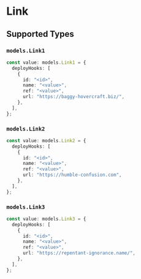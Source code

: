 # Link


## Supported Types

### `models.Link1`

```typescript
const value: models.Link1 = {
  deployHooks: [
    {
      id: "<id>",
      name: "<value>",
      ref: "<value>",
      url: "https://baggy-hovercraft.biz/",
    },
  ],
};
```

### `models.Link2`

```typescript
const value: models.Link2 = {
  deployHooks: [
    {
      id: "<id>",
      name: "<value>",
      ref: "<value>",
      url: "https://humble-confusion.com",
    },
  ],
};
```

### `models.Link3`

```typescript
const value: models.Link3 = {
  deployHooks: [
    {
      id: "<id>",
      name: "<value>",
      ref: "<value>",
      url: "https://repentant-ignorance.name/",
    },
  ],
};
```

